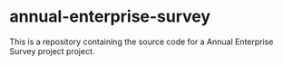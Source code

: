 # annual-enterprise-survey
This is a repository containing the source code for a Annual Enterprise Survey project project.
